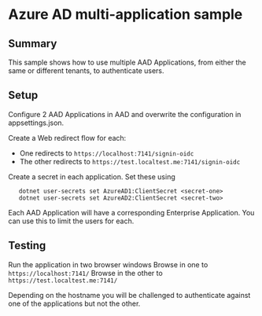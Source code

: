 # Azure AD multi-application sample

## Summary
This sample shows how to use multiple AAD Applications, from either the same or different tenants, to authenticate users.

## Setup

Configure 2 AAD Applications in AAD and overwrite the configuration in appsettings.json.

Create a Web redirect flow for each:

 - One redirects to ``` https://localhost:7141/signin-oidc ```
 - The other redirects to ``` https://test.localtest.me:7141/signin-oidc ```

Create a secret in each application. Set these using
```
   dotnet user-secrets set AzureAD1:ClientSecret <secret-one>
   dotnet user-secrets set AzureAD2:ClientSecret <secret-two>
```

Each AAD Application will have a corresponding Enterprise Application. You can use this to limit the users for each.

## Testing
Run the application in two browser windows
Browse in one to ``` https://localhost:7141/ ```
Browse in the other to ``` https://test.localtest.me:7141/ ```

Depending on the hostname you will be challenged to authenticate against one of the applications but not the other.
